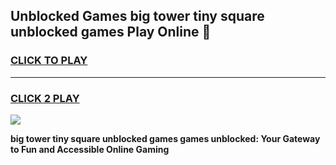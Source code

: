
## Unblocked Games big tower tiny square unblocked games Play Online 👋
<h3>
<a href="https://news.freeplayer.one?title=big_tower_tiny_square_unblocked_games&ref=17F">CLICK TO PLAY</a></h3>
<hr>

<h3>
<a href="https://news.freeplayer.one?title=big_tower_tiny_square_unblocked_games&ref=17F">CLICK 2 PLAY</a>
  
</h3>

<a href="https://news.freeplayer.one?title=big_tower_tiny_square_unblocked_games&ref=17F/"><img src="https://clearcache.store/games.png"></a>


**big tower tiny square unblocked games games unblocked: Your Gateway to Fun and Accessible Online Gaming**
